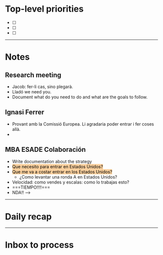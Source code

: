 # Top-level priorities
- [ ] 
- [ ] 
- [ ] 


---
# Notes

## Research meeting
- Jacob: fer-li cas, sino plegarà. 
- Lladó we need you. 
- Document what do you need to do and what are the goals to follow. 

## Ignasi Ferrer
* Provant amb la Comissió Europea.  Li agradaria poder entrar i fer coses allà.
*

## MBA ESADE Colaboración
* Write documentation about the strategy
* <mark style="background: #FFB86CA6;">Que necesito para entrar en Estados Unidos?</mark>
* <mark style="background: #FFB86CA6;">Que me va a costar entrar en los Estados Unidos?</mark>
	* ¿Como levantar una ronda A en Estados Unidos?
* Velocidad: como vendes y escalas: como lo trabajas esto? 
* ===TIEMPO!!!!===
* NDA!! --> 




--- 
# Daily recap





--- 
# Inbox to process


